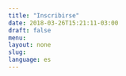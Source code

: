 ```yaml
---
title: "Inscribirse"
date: 2018-03-26T15:21:11-03:00
draft: false
menu:
layout: none
slug:
language: es
---
```

